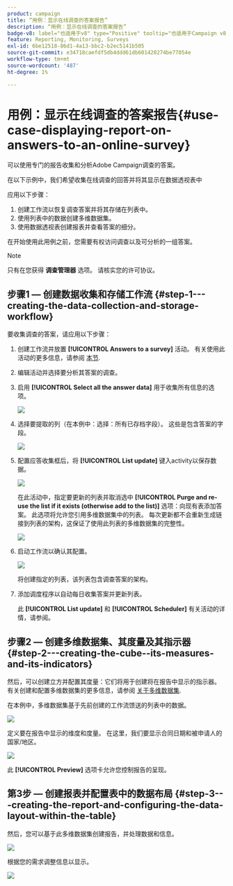 ```yaml
---
product: campaign
title: “用例：显示在线调查的答案报告”
description: “用例：显示在线调查的答案报告”
badge-v8: label="也适用于v8" type="Positive" tooltip="也适用于Campaign v8"
feature: Reporting, Monitoring, Surveys
exl-id: 6be12518-86d1-4a13-bbc2-b2ec5141b505
source-git-commit: e34718caefdf5db4ddd61db601420274be77054e
workflow-type: tm+mt
source-wordcount: '487'
ht-degree: 1%

---
```


# 用例：显示在线调查的答案报告{#use-case-displaying-report-on-answers-to-an-online-survey}



可以使用专门的报告收集和分析Adobe Campaign调查的答案。

在以下示例中，我们希望收集在线调查的回答并将其显示在数据透视表中

应用以下步骤：

1. 创建工作流以恢复调查答案并将其存储在列表中。
1. 使用列表中的数据创建多维数据集。
1. 使用数据透视表创建报表并查看答案的细分。

在开始使用此用例之前，您需要有权访问调查以及可分析的一组答案。

>[!NOTE]
>
>只有在您获得 **调查管理器** 选项。 请核实您的许可协议。

## 步骤1 — 创建数据收集和存储工作流 {#step-1---creating-the-data-collection-and-storage-workflow}

要收集调查的答案，请应用以下步骤：

1. 创建工作流并放置 **[!UICONTROL Answers to a survey]** 活动。 有关使用此活动的更多信息，请参阅 [本节](../../surveys/using/publish-track-and-use-collected-data.md#using-the-collected-data).
1. 编辑活动并选择要分析其答案的调查。
1. 启用 **[!UICONTROL Select all the answer data]** 用于收集所有信息的选项。

   ![](../../surveys/using/assets/reporting_usecase_1_01.png)

1. 选择要提取的列（在本例中：选择：所有已存档字段）。 这些是包含答案的字段。

   ![](../../surveys/using/assets/reporting_usecase_1_02.png)

1. 配置应答收集框后，将 **[!UICONTROL List update]** 键入activity以保存数据。

   ![](../../surveys/using/assets/reporting_usecase_1_04.png)

   在此活动中，指定要更新的列表并取消选中 **[!UICONTROL Purge and re-use the list if it exists (otherwise add to the list)]** 选项：向现有表添加答案。 此选项将允许您引用多维数据集中的列表。 每次更新都不会重新生成链接到列表的架构，这保证了使用此列表的多维数据集的完整性。

   ![](../../surveys/using/assets/reporting_usecase_1_03.png)

1. 启动工作流以确认其配置。

   ![](../../surveys/using/assets/reporting_usecase_1_05.png)

   将创建指定的列表，该列表包含调查答案的架构。

1. 添加调度程序以自动每日收集答案并更新列表。

   此 **[!UICONTROL List update]** 和 **[!UICONTROL Scheduler]** 有关活动的详情，请参阅。

## 步骤2 — 创建多维数据集、其度量及其指示器 {#step-2---creating-the-cube--its-measures-and-its-indicators}

然后，可以创建立方并配置其度量：它们将用于创建将在报告中显示的指示器。 有关创建和配置多维数据集的更多信息，请参阅 [关于多维数据集](../../reporting/using/ac-cubes.md).

在本例中，多维数据集基于先前创建的工作流馈送的列表中的数据。

![](../../surveys/using/assets/reporting_usecase_2_01.png)

定义要在报告中显示的维度和度量。 在这里，我们要显示合同日期和被申请人的国家/地区。

![](../../surveys/using/assets/reporting_usecase_2_02.png)

此 **[!UICONTROL Preview]** 选项卡允许您控制报告的呈现。

## 第3步 — 创建报表并配置表中的数据布局 {#step-3---creating-the-report-and-configuring-the-data-layout-within-the-table}

然后，您可以基于此多维数据集创建报告，并处理数据和信息。

![](../../surveys/using/assets/reporting_usecase_3_01.png)

根据您的需求调整信息以显示。

![](../../surveys/using/assets/reporting_usecase_3_02.png)
